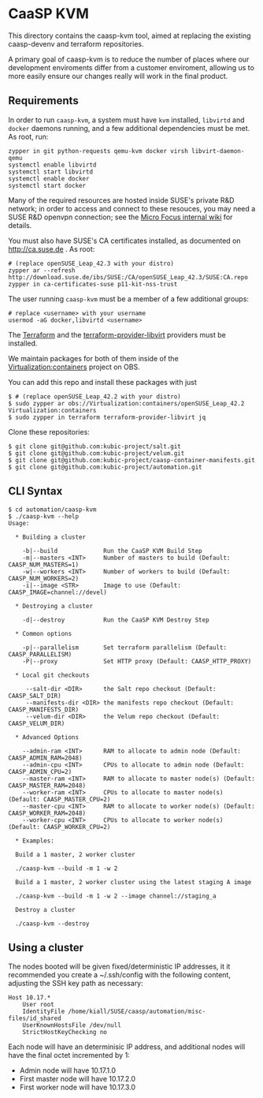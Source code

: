 # CaaSP KVM

This directory contains the caasp-kvm tool, aimed at replacing the existing caasp-devenv
and terraform repositories.

A primary goal of caasp-kvm is to reduce the number of places where our development
enviroments differ from a customer enviroment, allowing us to more easily ensure our
changes really will work in the final product.

## Requirements

In order to run `caasp-kvm`, a system must have `kvm` installed, `libvirtd` and
`docker` daemons running, and a few additional dependencies must be met. As
root, run:

    zypper in git python-requests qemu-kvm docker virsh libvirt-daemon-qemu
    systemctl enable libvirtd
    systemctl start libvirtd
    systemctl enable docker
    systemctl start docker

Many of the required resources are hosted inside SUSE's private R&D network; in
order to access and connect to these resouces, you may need a SUSE R&D openvpn
connection; see the
[Micro Focus internal wiki](https://wiki.microfocus.net/index.php?title=SUSE-Development/OPS/Services/OpenVPN)
for details.

You must also have SUSE's CA certificates installed, as documented on
http://ca.suse.de . As root:

    # (replace openSUSE_Leap_42.3 with your distro)
    zypper ar --refresh http://download.suse.de/ibs/SUSE:/CA/openSUSE_Leap_42.3/SUSE:CA.repo
    zypper in ca-certificates-suse p11-kit-nss-trust

The user running `caasp-kvm` must be a member of a few additional groups:

    # replace <username> with your username
    usermod -aG docker,libvirtd <username>


The [Terraform](https://github.com/hashicorp/terraform) and the
[terraform-provider-libvirt](https://github.com/dmacvicar/terraform-provider-libvirt)
providers must be installed.

We maintain packages for both of them inside of the
[Virtualization:containers](https://build.opensuse.org/project/show/Virtualization:containers)
project on OBS.

You can add this repo and install these packages with just

    $ # (replace openSUSE_Leap_42.2 with your distro)
    $ sudo zypper ar obs://Virtualization:containers/openSUSE_Leap_42.2 Virtualization:containers
    $ sudo zypper in terraform terraform-provider-libvirt jq

Clone these repositories:

    $ git clone git@github.com:kubic-project/salt.git
    $ git clone git@github.com:kubic-project/velum.git
    $ git clone git@github.com:kubic-project/caasp-container-manifests.git
    $ git clone git@github.com:kubic-project/automation.git

## CLI Syntax

    $ cd automation/caasp-kvm
    $ ./caasp-kvm --help
    Usage:

      * Building a cluster

        -b|--build             Run the CaaSP KVM Build Step
        -m|--masters <INT>     Number of masters to build (Default: CAASP_NUM_MASTERS=1)
        -w|--workers <INT>     Number of workers to build (Default: CAASP_NUM_WORKERS=2)
        -i|--image <STR>       Image to use (Default: CAASP_IMAGE=channel://devel)

      * Destroying a cluster

        -d|--destroy           Run the CaaSP KVM Destroy Step

      * Common options

        -p|--parallelism       Set terraform parallelism (Default: CAASP_PARALLELISM)
        -P|--proxy             Set HTTP proxy (Default: CAASP_HTTP_PROXY)

      * Local git checkouts

         --salt-dir <DIR>      the Salt repo checkout (Default: CAASP_SALT_DIR)
         --manifests-dir <DIR> the manifests repo checkout (Default: CAASP_MANIFESTS_DIR)
         --velum-dir <DIR>     the Velum repo checkout (Default: CAASP_VELUM_DIR)

      * Advanced Options

        --admin-ram <INT>      RAM to allocate to admin node (Default: CAASP_ADMIN_RAM=2048)
        --admin-cpu <INT>      CPUs to allocate to admin node (Default: CAASP_ADMIN_CPU=2)
        --master-ram <INT>     RAM to allocate to master node(s) (Default: CAASP_MASTER_RAM=2048)
        --worker-ram <INT>     CPUs to allocate to master node(s) (Default: CAASP_MASTER_CPU=2)
        --master-cpu <INT>     RAM to allocate to worker node(s) (Default: CAASP_WORKER_RAM=2048)
        --worker-cpu <INT>     CPUs to allocate to worker node(s) (Default: CAASP_WORKER_CPU=2)

      * Examples:

      Build a 1 master, 2 worker cluster

      ./caasp-kvm --build -m 1 -w 2

      Build a 1 master, 2 worker cluster using the latest staging A image

      ./caasp-kvm --build -m 1 -w 2 --image channel://staging_a

      Destroy a cluster

      ./caasp-kvm --destroy

## Using a cluster

The nodes booted will be given fixed/deterministic IP addresses, it it recommended
you create a ~/.ssh/config with the following content, adjusting the SSH key path
as necessary:

    Host 10.17.*
        User root
        IdentityFile /home/kiall/SUSE/caasp/automation/misc-files/id_shared
        UserKnownHostsFile /dev/null
        StrictHostKeyChecking no

Each node will have an determinisic IP address, and additional nodes will have the
final octet incremented by 1:

* Admin node will have 10.17.1.0
* First master node will have 10.17.2.0
* First worker node will have 10.17.3.0
